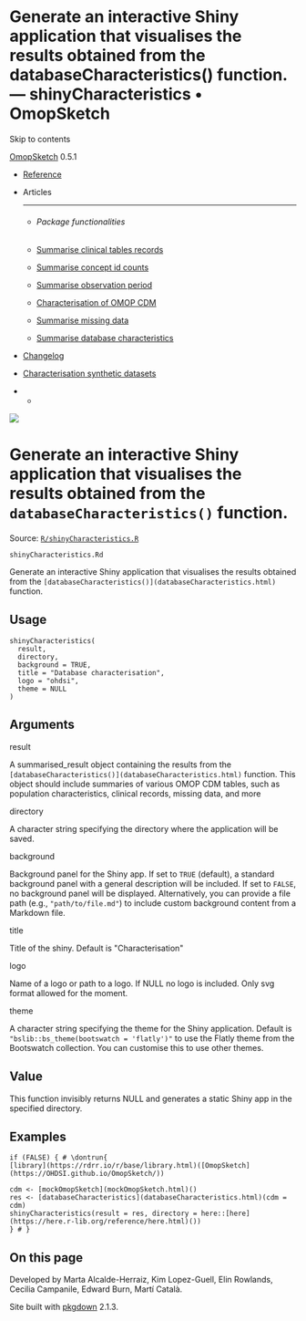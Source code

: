 # Generate an interactive Shiny application that visualises the results obtained from the databaseCharacteristics() function. — shinyCharacteristics • OmopSketch

Skip to contents

[OmopSketch](../index.html) 0.5.1

  * [Reference](../reference/index.html)
  * Articles
    * * * *

    * ###### Package functionalities

    * [Summarise clinical tables records](../articles/summarise_clinical_tables_records.html)
    * [Summarise concept id counts](../articles/summarise_concept_id_counts.html)
    * [Summarise observation period](../articles/summarise_observation_period.html)
    * [Characterisation of OMOP CDM](../articles/characterisation.html)
    * [Summarise missing data](../articles/missing_data.html)
    * [Summarise database characteristics](../articles/database_characteristics.html)
  * [Changelog](../news/index.html)
  * [Characterisation synthetic datasets](https://dpa-pde-oxford.shinyapps.io/OmopSketchCharacterisation/)


  *   * [](https://github.com/OHDSI/OmopSketch/)



![](../logo.png)

# Generate an interactive Shiny application that visualises the results obtained from the `databaseCharacteristics()` function.

Source: [`R/shinyCharacteristics.R`](https://github.com/OHDSI/OmopSketch/blob/main/R/shinyCharacteristics.R)

`shinyCharacteristics.Rd`

Generate an interactive Shiny application that visualises the results obtained from the `[databaseCharacteristics()](databaseCharacteristics.html)` function.

## Usage
    
    
    shinyCharacteristics(
      result,
      directory,
      background = TRUE,
      title = "Database characterisation",
      logo = "ohdsi",
      theme = NULL
    )

## Arguments

result
    

A summarised_result object containing the results from the `[databaseCharacteristics()](databaseCharacteristics.html)` function. This object should include summaries of various OMOP CDM tables, such as population characteristics, clinical records, missing data, and more

directory
    

A character string specifying the directory where the application will be saved.

background
    

Background panel for the Shiny app. If set to `TRUE` (default), a standard background panel with a general description will be included. If set to `FALSE`, no background panel will be displayed. Alternatively, you can provide a file path (e.g., `"path/to/file.md"`) to include custom background content from a Markdown file.

title
    

Title of the shiny. Default is "Characterisation"

logo
    

Name of a logo or path to a logo. If NULL no logo is included. Only svg format allowed for the moment.

theme
    

A character string specifying the theme for the Shiny application. Default is `"bslib::bs_theme(bootswatch = 'flatly')"` to use the Flatly theme from the Bootswatch collection. You can customise this to use other themes.

## Value

This function invisibly returns NULL and generates a static Shiny app in the specified directory.

## Examples
    
    
    if (FALSE) { # \dontrun{
    [library](https://rdrr.io/r/base/library.html)([OmopSketch](https://OHDSI.github.io/OmopSketch/))
    
    cdm <- [mockOmopSketch](mockOmopSketch.html)()
    res <- [databaseCharacteristics](databaseCharacteristics.html)(cdm = cdm)
    shinyCharacteristics(result = res, directory = here::[here](https://here.r-lib.org/reference/here.html)())
    } # }
    
    

## On this page

Developed by Marta Alcalde-Herraiz, Kim Lopez-Guell, Elin Rowlands, Cecilia Campanile, Edward Burn, Martí Català.

Site built with [pkgdown](https://pkgdown.r-lib.org/) 2.1.3.

